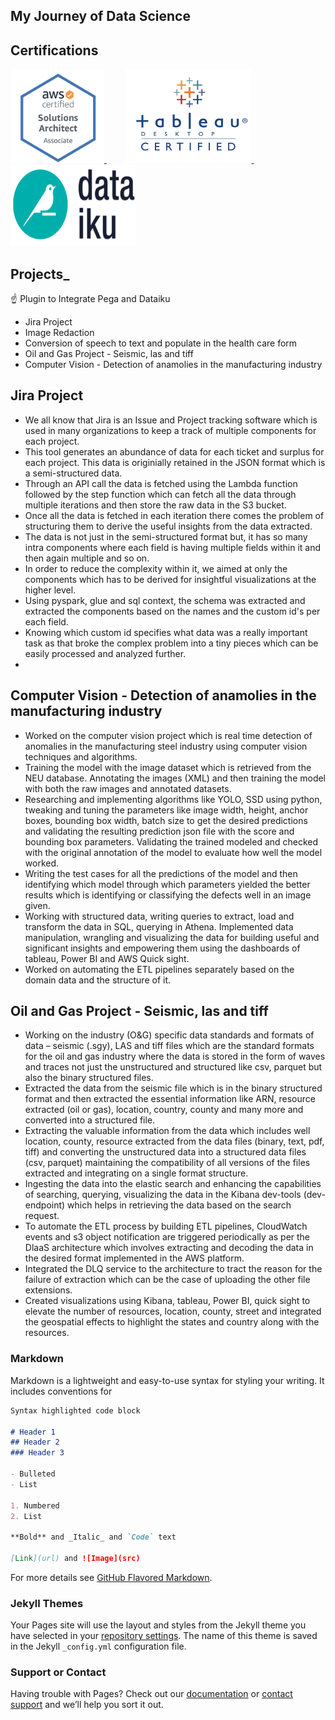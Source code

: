 ## My Journey of Data Science

## Certifications 

<a href="https://www.youracclaim.com/badges/ea4effc3-943c-4f0f-b8dc-6afe2cb2dbab"> <img src = "Images/AWSCSA.png" height = "150" width = "150"> </a> &nbsp; &nbsp; &nbsp; &nbsp; 
<a href="https://www.youracclaim.com/badges/d9766deb-479f-47fe-9604-aad72bda10ae/linked_in_profile"> <img src = "Images/tableau.png" height = "150" width = "200"> </a> &nbsp; &nbsp; &nbsp; &nbsp; 
<a href="https://verify.skilljar.com/c/nkgzyihh2cz8"> <img src = "Images/Dataiku.png" height = "130" width = "200"></a>


## Projects_

:point_up: Plugin to Integrate Pega and Dataiku
* Jira Project
* Image Redaction
* Conversion of speech to text and populate in the health care form
* Oil and Gas Project - Seismic, las and tiff 
* Computer Vision - Detection of anamolies in the manufacturing industry


## Jira Project 


* We all know that Jira is an Issue and Project tracking software which is used in many organizations to keep a track of multiple components for each project.
* This tool generates an abundance of data for each ticket and surplus for each project. This data is originially retained in the JSON format which is a semi-structured data. 
* Through an API call the data is fetched using the Lambda function followed by the step function which can fetch all the data through multiple iterations and then store the raw data in the S3 bucket. 
* Once all the data is fetched in each iteration there comes the problem of structuring them to derive the useful insights from the data extracted. 
* The data is not just in the semi-structured format but, it has so many intra components where each field is having multiple fields within it and then again multiple and so on. 
* In order to reduce the complexity within it, we aimed at only the components which has to be derived for insightful visualizations at the higher level.
* Using pyspark, glue and sql context, the schema was extracted and extracted the components based on the names and the custom id's per each field. 
* Knowing which custom id specifies what data was a really important task as that broke the complex problem into a tiny pieces which can be easily processed and analyzed further. 
* 

## Computer Vision - Detection of anamolies in the manufacturing industry


*	Worked on the computer vision project which is real time detection of anomalies in the manufacturing steel industry using computer vision techniques and algorithms. 
*	Training the model with the image dataset which is retrieved from the NEU database. Annotating the images (XML) and then training the model with both the raw images and annotated datasets.
*	Researching and implementing algorithms like YOLO, SSD using python, tweaking and tuning the parameters like image width, height, anchor boxes, bounding box width, batch size to get the desired predictions and validating the resulting prediction json file with the score and bounding box parameters. Validating the trained modeled and checked with the original annotation of the model to evaluate how well the model worked. 
*	Writing the test cases for all the predictions of the model and then identifying which model through which parameters yielded the better results which is identifying or classifying the defects well in an image given.
* Working with structured data, writing queries to extract, load and transform the data in SQL, querying in Athena. Implemented data manipulation, wrangling and visualizing the data for building useful and significant insights and empowering them using the dashboards of tableau, Power BI and AWS Quick sight. 
*	Worked on automating the ETL pipelines separately based on the domain data and the structure of it. 

## Oil and Gas Project - Seismic, las and tiff 


*	Working on the industry (O&G) specific data standards and formats of data – seismic (.sgy), LAS and tiff files which are the standard formats for the oil and gas industry where the data is stored in the form of waves and traces not just the unstructured and structured like csv, parquet but also the binary structured files. 
*	Extracted the data from the seismic file which is in the binary structured format and then extracted the essential information like ARN, resource extracted (oil or gas), location, country, county and many more and converted into a structured file. 
*	Extracting the valuable information from the data which includes well location, county, resource extracted from the data files (binary, text, pdf, tiff) and converting the unstructured data into a structured data files (csv, parquet) maintaining the compatibility of all versions of the files extracted and integrating on a single format structure. 
*	Ingesting the data into the elastic search and enhancing the capabilities of searching, querying, visualizing the data in the Kibana dev-tools (dev-endpoint) which helps in retrieving the data based on the search request. 
*	To automate the ETL process by building ETL pipelines, CloudWatch events and s3 object notification are triggered periodically as per the DlaaS architecture which involves extracting and decoding the data in the desired format implemented in the AWS platform. 
*	Integrated the DLQ service to the architecture to tract the reason for the failure of extraction which can be the case of uploading the other file extensions.
*	Created visualizations using Kibana, tableau, Power BI, quick sight to elevate the number of resources, location, county, street and integrated the geospatial effects to highlight the states and country along with the resources.


### Markdown

Markdown is a lightweight and easy-to-use syntax for styling your writing. It includes conventions for

```markdown
Syntax highlighted code block

# Header 1
## Header 2
### Header 3

- Bulleted
- List

1. Numbered
2. List

**Bold** and _Italic_ and `Code` text

[Link](url) and ![Image](src)
```

For more details see [GitHub Flavored Markdown](https://guides.github.com/features/mastering-markdown/).

### Jekyll Themes

Your Pages site will use the layout and styles from the Jekyll theme you have selected in your [repository settings](https://github.com/Tejasri-Surapaneni/Tejasri-Portfolio/settings). The name of this theme is saved in the Jekyll `_config.yml` configuration file.

### Support or Contact

Having trouble with Pages? Check out our [documentation](https://docs.github.com/categories/github-pages-basics/) or [contact support](https://github.com/contact) and we’ll help you sort it out.
